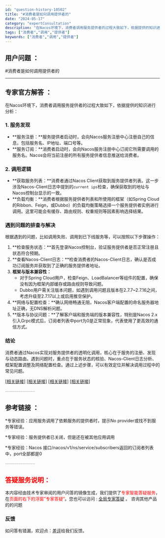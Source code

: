 ```yaml
---
id: "question-history-10502"
title: "#消费者是如何调用提供者的"
date: "2024-05-17"
category: "expertConsultation"
description: "在Nacos环境下，消费者调用服务提供者的过程大致如下，依据提供的知识进行分析：### 1. 服务发现- **服务注册：**服务提供者启动时，会向Nacos服务注册中心注册自己的信息，包括服务名、IP地址、端口号等。- **服务订阅：**消费者启动时，会向Nacos服务注册中心订阅它所需要调用的服务"
tags: ["消费者","调用","提供者"]
keywords: ["消费者","调用","提供者"]
---
```


## 用户问题 ： 
 #消费者是如何调用提供者的  

---------------
## 专家官方解答 ：

在Nacos环境下，消费者调用服务提供者的过程大致如下，依据提供的知识进行分析：

### 1. 服务发现
- **服务注册：**服务提供者启动时，会向Nacos服务注册中心注册自己的信息，包括服务名、IP地址、端口号等。
- **服务订阅：**消费者启动时，会向Nacos服务注册中心订阅它所需要调用的服务名。Nacos会将当前注册的所有服务提供者信息推送给消费者。

### 2. 调用逻辑
- **获取服务列表：**消费者通过Nacos Client获取到服务提供者列表。这一步涉及Nacos-Client日志中提到的`current ips`检查，确保获取到的地址与Nacos控制台显示的一致。
- **负载均衡：**消费者根据服务提供者列表和所使用的框架（如Spring Cloud的Ribbon、Feign，或Dubbo）的负载均衡策略选择一个服务提供者实例进行调用。这里可能会有缓存、路由规则、权重规则等因素影响选择结果。

### 遇到问题的排查与解决
根据遇到的问题，比如调用失败、调用到已下线服务等，可以按照以下步骤操作：

1. **检查服务状态：**首先登录Nacos控制台，验证服务提供者是否正常注册且状态符合预期。
2. **查看Nacos-Client日志：**检查消费者的Nacos-Client日志，确认是否成功订阅服务并获取到了正确的服务提供者地址。
3. **框架与版本兼容性：**
   - 对于Spring Cloud用户，检查Feign、LoadBalancer等组件的配置，确保没有因为框架内部缓存或路由规则导致问题。
   - Dubbo用户需关注版本问题，如遇到调用问题且版本在2.7.7~2.7.16之间，考虑升级至2.7.17以上或启用推空保护。
4. **网络与配置检查：**确认网络畅通无阻，Nacos客户端配置的命名服务器地址正确，无DNS解析问题。
5. **版本与协议问题：**了解客户端和服务端的版本兼容性，特别是Nacos 2.x引入Grpc模式后，订阅者列表中port为0是正常现象，代表使用了更高效的通信方式。

### 结论
消费者通过Nacos实现对服务提供者的透明化调用，核心在于服务的注册、发现与动态路由。遇到问题时，重点在于服务状态的核验、Nacos-Client日志分析、框架配置调整及网络配置检查。通过上述步骤，可以有效定位并解决调用过程中的常见问题。

[[相关链接](https://aliyuque.antfin.com/ozb6sn/nacos-opensource/toyvi01c9rwg41ly)]
[[相关链接](https://aliyuque.antfin.com/ozb6sn/nacos-opensource/hitz9hrpcdxnrovn)]
[[相关链接](https://aliyuque.antfin.com/ozb6sn/nacos-opensource/ci3i97p07s73tewg)]
[[相关链接](https://aliyuque.antfin.com/ozb6sn/nacos-opensource/kzc8nbuxwbpnxn5w)]


<font color="#949494">---------------</font> 


## 参考链接 ：

*专家经验：应用服务调用了依赖服务的提供者时，提示No provider或找不到服务等错误。 
 
 *专家经验：服务提供者已关闭，但是还在被其他应用调用 
 
 *专家经验：Nacos 接口/nacos/v1/ns/service/subscribers返回的订阅者列表中，port全部都是0 


 <font color="#949494">---------------</font> 
 


## <font color="#FF0000">答疑服务说明：</font> 

本内容经由技术专家审阅的用户问答的镜像生成，我们提供了<font color="#FF0000">专家智能答疑服务</font>，在<font color="#FF0000">页面的右下的浮窗”专家答疑“</font>。您也可以访问 : [全局专家答疑](https://answer.opensource.alibaba.com/docs/intro) 。 咨询其他产品的的问题

### 反馈
如问答有错漏，欢迎点：[差评](https://ai.nacos.io/user/feedbackByEnhancerGradePOJOID?enhancerGradePOJOId=13919)给我们反馈。
